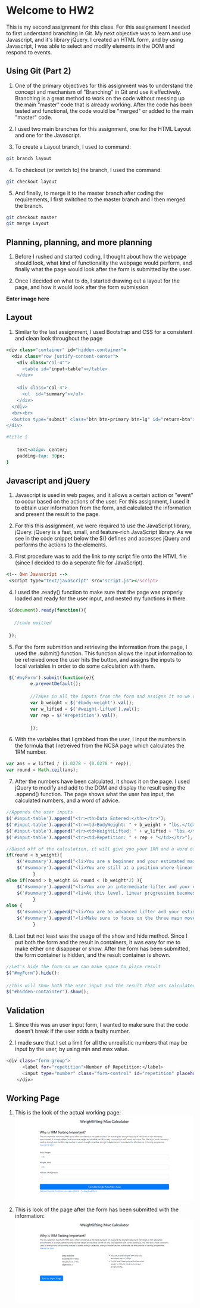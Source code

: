 # Welcome to HW2

This is my second assignment for this class. For this assignement I needed to first understand branching in Git. My next objective was to learn and use Javascript, and it's library jQuery. I created an HTML form, and by using Javascript, I was able to select and modify elements in the DOM and respond to events.

## Using Git (Part 2)

1. One of the primary objectives for this assignment was to understand the concept and mechanism of "Branching" in Git and use it effectively. Branching is a great method to work on the code without messing up the main "master" code that is already working. After the code has been tested and functional, the code would be "merged" or added to the main "master" code.

2. I used two main branches for this assignment, one for the HTML Layout and one for the Javascript.

3. To create a Layout branch, I used to command:

```bash
git branch layout 
```

4. To checkout (or switch to) the branch, I used the command:

```bash
git checkout layout
```

5. And finally, to merge it to the master branch after coding the requirements, I first switched to the master branch and I then merged the branch.

```bash
git checkout master
git merge Layout
```

## Planning, planning, and more planning

1. Before I rushed and started coding, I thought about how the webpage should look, what kind of functionality the webpage would perform, and finally what the page would look after the form is submitted by the user. 

2. Once I decided on what to do, I started drawing out a layout for the page, and how it would look after the form submission


**Enter image here**

## Layout

1. Similar to the last assignment, I used Bootstrap and CSS for a consistent and clean look throughout the page

```ruby
<div class="container" id="hidden-container">
  <div class="row justify-content-center">
    <div class="col-4"">
      <table id="input-table"></table>
    </div>

    <div class="col-4">
      <ul  id="summary"></ul>
    </div>
  </div>
  <br><br>
  <button type="submit" class="btn btn-primary btn-lg" id="return-btn">Back to Input Page</button>
</div>
```

```ruby
#title {

	text-align: center;
	padding-top: 30px;
}

```

## Javascript and jQuery

1. Javascript is used in web pages, and it allows a certain action or "event" to occur based on the actions of the user. For this assignment, I used it to obtain user information from the form, and calculated the information and present the result to the page. 

2. For this this assignment, we were required to use the JavaScript library, jQuery. jQuery is a fast, small, and feature-rich JavaScript library. As we see in the code snippet below the $() defines and accesses jQuery and performs the actions to the elements.

3. First procedure was to add the link to my script file onto the HTML file (since I decided to do a seperate file for JavaScript).

```ruby
<!-- Own Javascript -->
 <script type="text/javascript" src="script.js"></script>    
 ```

 4. I used the .ready() function to make sure that the page was properly loaded and ready for the user input, and nested my functions in there. 

 ```javascript
  $(document).ready(function(){

  	//code omitted

  });
  ```

 5. For the form submittion and retrieving the information from the page, I used the .submit() function. This function allows the input information to be retreived once the user hits the button, and assigns the inputs to local variables in order to do some calculation with them. 
 
 ```javascript
  $('#myForm').submit(function(e){
          e.preventDefault();

          //Takes in all the inputs from the form and assigns it so we can do some calculation with it
          var b_weight = $('#body-weight').val();
          var w_lifted = $('#weight-lifted').val();
          var rep = $('#repetition').val();

          });
 ```

6. With the variables that I grabbed from the user, I input the numbers in the formula that I retreived from the NCSA page which calculates the 1RM number.

```javascript
var ans = w_lifted / (1.0278 - (0.0278 * rep));
var round = Math.ceil(ans);
```

7. After the numbers have been calculated, it shows it on the page. I used jQuery to modify and add to the DOM and display the result using the .append() function. The page shows what the user has input, the calculated numbers, and a word of advice. 

```javascript
//Appends the user inputs
$('#input-table').append("<tr><th>Data Entered:</th></tr>");
$('#input-table').append("<tr><td>BodyWeight: " + b_weight + "lbs.</td></tr>");
$('#input-table').append("<tr><td>WeightLifted: " + w_lifted + "lbs.</td></tr>");
$('#input-table').append("<tr><td>Repetition: " + rep + "</td></tr>");
```

```javascript
//Based off of the calculation, it will give you your 1RM and a word of advice
if(round < b_weight){
    $('#summary').append("<li>You are a beginner and your estimated max is: " + round + "lbs.</li>");
    $('#summary').append("<li>You are still at a position where linear progression would be work the best, make sure to increase the workload every traning session.</li>");
          }
else if(round > b_weight && round < (b_weight*2) ){
    $('#summary').append("<li>You are an intermediate lifter and your estimated max is: " + round + "lbs.</li>");
    $('#summary').append("<li>At this level, linear progression becomes tough, its time to move on to proper programming.</li>");
          }
else {
    $('#summary').append("<li>You are an advanced lifter and your estimated max is: " + round  + 'lbs.</li>');
    $('#summary').append("<li>Make sure to focus on the three main movements (bench, deadlift, squat), and keep the accessory movements minimal.</li>");
          }
```

8. Last but not least was the usage of the show and hide method. Since I put both the form and the result in containers, it was easy for me to make either one disappear or show. After the form has been submitted, the form container is hidden, and the result container is shown.  

```javascript
//Let's hide the form so we can make space to place result
$("#myForm").hide();

//This will show both the user input and the result that was calculated
$("#hidden-containter").show();
```

## Validation 

1. Since this was an user input form, I wanted to make sure that the code doesn't break if the user adds a faulty number. 

2. I made sure that I set a limit for all the unrealistic numbers that may be input by the user, by using min and max value.

```bash
<div class="form-group">
      <label for="repetition">Number of Repetition:</label>
      <input type="number" class="form-control" id="repetition" placeholder="Enter the Number of Repetition" min="1" max="15" required>
    </div>

```

## Working Page

1. This is the look of the actual working page:
![working1](https://github.com/swakita14/swakita14.github.io/blob/master/HW2/working.PNG)



2. This is look of the page after the form has been submitted with the information:
![working2](https://github.com/swakita14/swakita14.github.io/blob/master/HW2/working1.PNG)